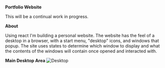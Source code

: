 **Portfolio Website**

This will be a continual work in progress.

**About**

Using react I'm building a personal website. The website has the feel of a desktop in a browser, with a start menu, "desktop" icons, and windows that popup.
The site uses states to determine which window to display and what the contents of the windows will contain once opened and interacted with.

<b>Main Desktop Area</b>
![Desktop](https://dashboard-kitchen.s3.us-west-2.amazonaws.com/desktop.PNG)
